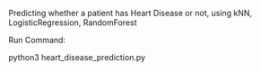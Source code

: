 Predicting whether a patient has Heart Disease or not, using kNN, LogisticRegression, RandomForest

Run Command:

python3 heart_disease_prediction.py 

